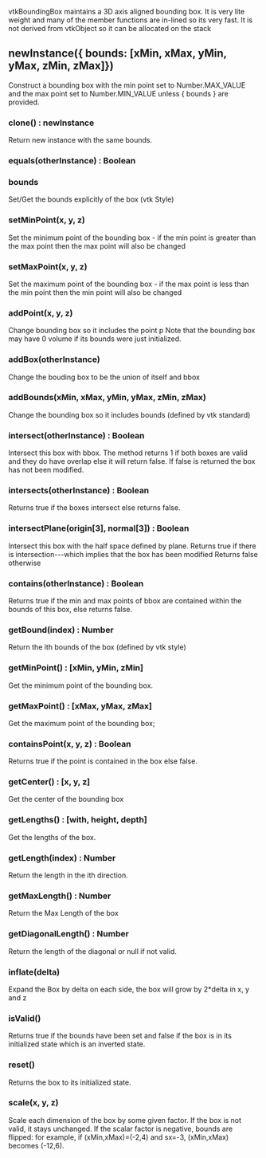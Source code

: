vtkBoundingBox maintains a 3D axis aligned bounding box.
It is very lite weight and many of the member functions are in-lined so its
very fast. It is not derived from vtkObject so it can be allocated on the stack

## newInstance({ bounds: [xMin, xMax, yMin, yMax, zMin, zMax]})

Construct a bounding box with the min point set to Number.MAX_VALUE and the max point set to Number.MIN_VALUE unless { bounds } are provided.

### clone() : newInstance

Return new instance with the same bounds.

### equals(otherInstance) : Boolean

### bounds

Set/Get the bounds explicitly of the box (vtk Style)

### setMinPoint(x, y, z)

Set the minimum point of the bounding box - if the min point
is greater than the max point then the max point will also be changed

### setMaxPoint(x, y, z)

Set the maximum point of the bounding box - if the max point
is less than the min point then the  min point will also be changed

### addPoint(x, y, z)

Change bounding box so it includes the point p
Note that the bounding box may have 0 volume if its bounds
were just initialized.

### addBox(otherInstance)

Change the bouding box to be the union of itself and bbox

### addBounds(xMin, xMax, yMin, yMax, zMin, zMax)

Change the bounding box so it includes bounds (defined by vtk standard)

### intersect(otherInstance) : Boolean

Intersect this box with bbox. The method returns 1 if
both boxes are valid and they do have overlap else it will return false.
If false is returned the box has not been modified.

### intersects(otherInstance) : Boolean

Returns true if the boxes intersect else returns false.

### intersectPlane(origin[3], normal[3]) : Boolean

Intersect this box with the half space defined by plane.
Returns true if there is intersection---which implies that the box has been modified
Returns false otherwise

### contains(otherInstance) : Boolean

Returns true if the min and max points of bbox are contained
within the bounds of this box, else returns false.

### getBound(index) : Number

Return the ith bounds of the box (defined by vtk style)

### getMinPoint() : [xMin, yMin, zMin]

Get the minimum point of the bounding box.

### getMaxPoint() : [xMax, yMax, zMax]

Get the maximum point of the bounding box;

### containsPoint(x, y, z) : Boolean

Returns true if the point is contained in the box else false.

### getCenter() : [x, y, z]

Get the center of the bounding box

### getLengths() : [with, height, depth]

Get the lengths of the box.

### getLength(index) : Number

Return the length in the ith direction.

### getMaxLength() : Number

Return the Max Length of the box

### getDiagonalLength() : Number

Return the length of the diagonal or null if not valid.

### inflate(delta)

Expand the Box by delta on each side, the box will grow by
2*delta in x, y and z

### isValid()

Returns true if the bounds have been set and false if the box is in its
initialized state which is an inverted state.

### reset()

Returns the box to its initialized state.

### scale(x, y, z)

Scale each dimension of the box by some given factor.
If the box is not valid, it stays unchanged.
If the scalar factor is negative, bounds are flipped: for example,
if (xMin,xMax)=(-2,4) and sx=-3, (xMin,xMax) becomes (-12,6).

